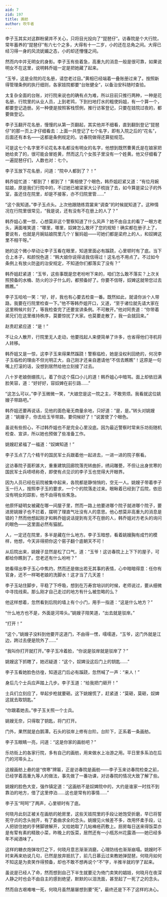```yaml
---
aid: 7
zid: 197
title: 画舫
author: 吹牛者
---
```


李子玉其实对这群粉黛并不关心，只将目光投向了“琵琶仔”。访春院是个大行院，常年蓄养的“琵琶仔”有六七个之多，大得有十一二岁，小的还在总角之间。大得已经习得一身的风流妩媚之态，小的却还懵懂之间。

然而内中并无明女的身影。李子玉有些着急，高重九的消息一般是很可靠，如果说明女不在这里，说明韩乔姐一定是把她藏了起来。

“玉爷，这是全院的花名册，请您老过目。”黄相已经端着一叠账册过来了。按照新得管理条例的执行细则，各家妓院都要“台账健全”，以备治安科随时查验。

太复杂全面的台账，对行院来说也的确有点为难，所以目前只推行两种，一种是花名册，行院里的从业人员，上到老鸨，下到扫地打水的粗使妈姐，有一个算一个，都要登记造册。另一种便是按照客栈惯例，推行访客登记，只要在妓院过夜的，都要做登记。

李子玉翻开花名册，慢慢的从第一页翻起，其实他并不细看，直到翻到登记“琵琶仔”的那一页上才仔细看去：上面一共登记了七个名字，即有入院之后的“花名”，后面还有本名――这都是条例规定的。访春院做得还算挺规范。

可是这七个名字里不论花名本名都没有明女的名字，他想到既然曹黄氏是在娘家把她给卖了的，很可能会冒姓黄，然而这几个女孩子里没有一个姓黄。他又仔细看了一遍琵琶仔们，人数也对：七个。

李子玉放下花名册，问道：“院中人都到了？！”

韩乔姐忙道：“都到了！都到了！”黄相使了个眼色，韩乔姐赶紧又道：“有位月婉姑娘，原是我们行院中的，不过她已被梁家大公子梳拢了去，如今算是梁公子的外室，虽还住在院里，却是不接客，亦不归院里管……”

“这个我知道。”李子玉点头。上次他跟随练霓裳来“调查”的时候就知道了。这种情况在行院里很常见，“我是说，还有没有不在册上的人了？”

韩乔姐心里一惊，心想莫非这个警察知道了什么风声？她不由自主的看了一眼方老头，满面堆笑道：“哪里，哪里，奴婢怎么敢坏了您的规矩！确实都在册子上了，要说有，也就是月婉姑娘院里几个丫鬟妈姐――可她们都是梁府上的人，和奴婢这里不相干呀。”

她的这个微小举动让李子玉看在眼里，知道里面必有蹊跷，心里顿时有了底。当下合上本子，和颜悦色道：“韩大娘你说得话我信得过！这名也不用点了。不过如今条例上有放火防盗的治安规定，不知道你们都落实了没有？”

韩乔姐赶紧道：“玉爷，这些事既是您老吩咐下来的，咱们怎么敢不落实？上次关照预备的水桶、防火的沙子什么的，都预备好了。你要不信呀，奴婢这就带您过去瞧瞧。”

李子玉哈哈一笑：“好，好，我也有心要去检查一番。既然如此，就请你派个人带路，我要在行院里检查一下。”他不等韩乔姐开口，又道，“至于诸位就先请大家在这里稍候片刻了，等我检查完了还要宣讲条例。不可散开。”他对阿贵道：“你带着弟兄们在这里维持秩序，莫要惊扰了大家。也莫要走散了，我一会就回来。”

赵贵赶紧应道：“是！”

不让众人散开，行院里无人走动，他要找起人来便简单了许多，也省得他们寻机将人转移。

韩乔姐又是一惊，这李子玉来得果然蹊跷！警察临检，她是没权利回绝的，何况李子玉临检的理由不但光明正大，自己刚才还亲自邀请他“不信去瞧瞧”！这原是一句嘴上打滚的话，没想到居然给他立刻接了过去。

八十岁老娘倒绷孩儿，着了你这个孺口小儿的道！韩乔姐心中暗骂。面上却依旧满脸笑容，道：“好好好，容奴婢在前引路……”

“这怎么可以，”李子玉微微一笑，“大娘您是这一院之主，不敢劳烦。我看就这位姚嫂子带路吧。”

韩乔姐还要再说话，见他的面色毫无商量余地，只好道：“是，是。”转头对姚嫂道：“姚嫂子，你去给玉爷带路，要伺候好了！”说罢使了个眼色。

虽说有些担心，不过韩乔姐也不是完全心里没底。因为最近警察时常来乐坊街随机检查、宣讲，所以她也预做了些准备工作。

姚嫂赶紧福了一福道：“奴婢知道！”

李子玉点了几个精干的国民军士兵跟着他一起进去，一进一进的院子察看。

这访春院子面积甚大，重重建筑回廊院落兜转曲折，绣闼雕甍，不但让出身贫寒的国民军士兵啧啧称奇，即使有点见识的李子玉也觉得大开眼界。

因为人员已经在前院被集中起来，各院都是静悄悄的，空无一人。姚嫂子带着李子玉一行人，按照李子玉的要求，一个个的院落走过来。眼瞅着已经到了后院，依旧没有明女的踪影，他不由得有些焦急。

他原怀疑明女被藏在哪一间屋子里，然而一路上他要进哪个院子就进哪个院子，要进房姚嫂子也不拦着，摆明了理直气壮没有人的意思。他心想莫非高重九的消息是错的？然而他想起刚才和韩乔姐说话提到有无不在册的人，韩乔姐对方老头的询问的眼色――这里面必然有猫腻。

人，一定还在院里，多半是藏在什么地方。李子玉暗想，看着姚嫂胸有成竹的模样，他想，今天非得把你这个窑子翻个底朝天不可！

从后院出来，姚嫂子显然是松了口气，道：“玉爷！这访春院上上下下的屋子，可都给你瞧到了。您老还有什么吩咐？”

她看得出李子玉心中焦灼，然而还是做出若无其事的表情，心中暗暗得意：任你有官身，还不一样喝老娘的洗脚水！这才当了几天差！

李子玉站住脚步，平稳了下呼吸，想到在万寿宫培训的时候，老师说过，要从细微中寻找线索。那么刚才自己走过的地方有什么被忽略的么？

他这样想着，忽然看到后院的墙上有个小门，用手一指道：“这是什么地方？”

“什么地方也不是，外面是河埠头。”姚嫂子陪笑道，“出去就是驳岸。”

“打开！”

“这个，”姚嫂子没料到他要开这道门，不由得一愣，嚅嚅道，“玉爷，这门外就是江边，跨过去便是院外了……”

“我叫你打开就打开。”李子玉冷着脸，“你说是驳岸就是驳岸了？”

姚嫂这下抓瞎了，她迟疑道：“这个，奴婢没这后门上的钥匙……”

李子玉看她脸色彷徨，知道这门后必有蹊跷，忽然喊了一声：“来人！”

身后几个士兵应声踏上几步。李子玉道：“给我把门砸开！”

士兵们立刻应了，举起步枪就要砸。这下姚嫂慌了，赶紧道：“莫砸，莫砸，奴婢这就去取钥匙。”

“你跟着她去。”李子玉关照一个士兵。

姚嫂无奈，只得取了钥匙，将门打开。

门外，果然就是白鹅潭。石头的驳岸上修有台阶。台阶下，正系着一条画舫。

李子玉眼睛一亮，问道：“这是你家的画舫吧？”

乐坊街上的各家行院，多有自己的画舫，用来做水上冶游之用。平日里多系泊在后门的河埠头上。

这艘画舫上悬的是“傍寒”牌匾，正是访春院是画舫――李子玉来访春院检查之前，已经学着高重九等人的做法，事先做了一番功课，对访春院的情况大致了解了些。

姚嫂的脸色大变，强作镇定道：“这画舫不是奴婢院中的，大约是谁家一时找不到靠泊的地方，借了这里停泊……这也是常有的事情……”

李子玉“呵呵”了两声，心里顿时有了底。

何晓月此刻正被关在画舫的舱房里，这些天妓院里的手段让她饱受折磨，早已将誓死守贞的念头抛开，有了委曲求全的念头。姚嫂见火候差不多，改用怀柔手段，让人把锁住她的手铐脚镣解开，又给她取了几帖棒疮药敷上。厨房每日送来得饭菜亦是有荤有素的精致小菜，昨晚上的饭菜，居然还有一小瓶苏州花露酒――她已经多年不闻酒味了。

这样的糖衣炮弹攻打之下，何晓月意志渐渐消磨，心理防线也渐渐崩塌。姚嫂时不时来再来劝说几句，已然是放弃抵抗了，前几日慕云过来教她弹琵琶，何晓月如何不知这是为卖笑作得预备，却也不敢不想再说个“不”字，半推半就的学了起来。

虽说是已经人了命，然而想到自己下半生就要沦为倚门卖笑的娼妓，何晓月在夜深人静之时也会不由自主的感到绝望，默默的以泪洗面，甚至起了一死了之的念头。

然而自古艰难唯一死，何晓月虽然屡屡想到要“死”，最终还是下不了这样的决心。
